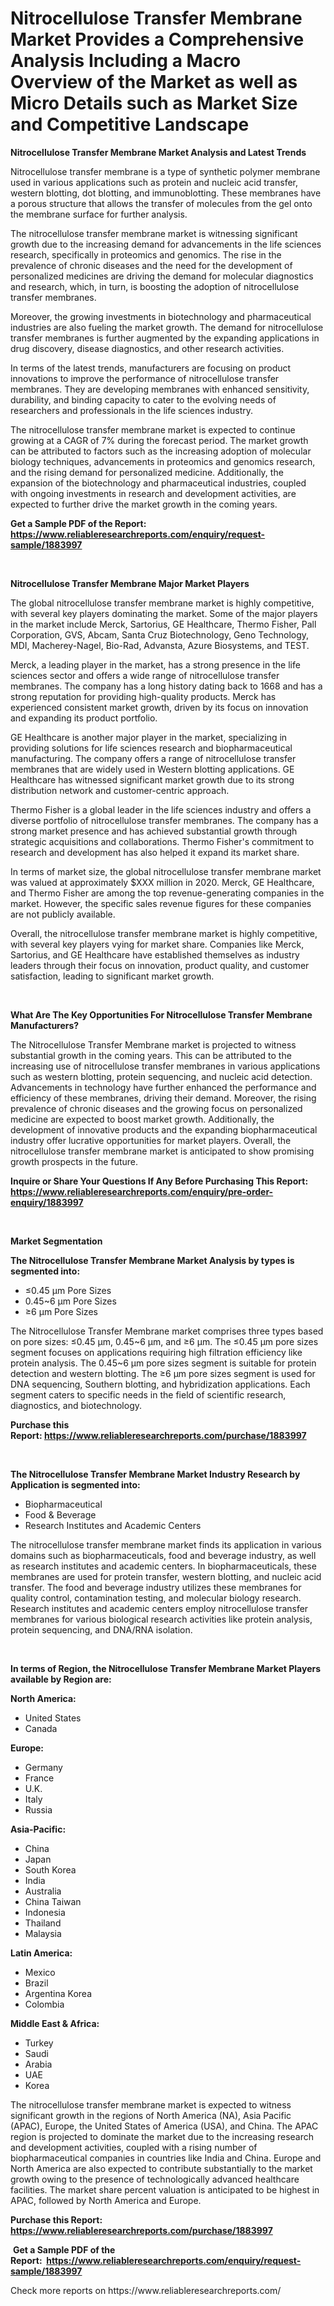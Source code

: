 <p><h1>Nitrocellulose Transfer Membrane Market Provides a Comprehensive Analysis Including a Macro Overview of the Market as well as Micro Details such as Market Size and Competitive Landscape</h1></p><p><strong>Nitrocellulose Transfer Membrane Market Analysis and Latest Trends</strong></p>
<p><p>Nitrocellulose transfer membrane is a type of synthetic polymer membrane used in various applications such as protein and nucleic acid transfer, western blotting, dot blotting, and immunoblotting. These membranes have a porous structure that allows the transfer of molecules from the gel onto the membrane surface for further analysis.</p><p>The nitrocellulose transfer membrane market is witnessing significant growth due to the increasing demand for advancements in the life sciences research, specifically in proteomics and genomics. The rise in the prevalence of chronic diseases and the need for the development of personalized medicines are driving the demand for molecular diagnostics and research, which, in turn, is boosting the adoption of nitrocellulose transfer membranes.</p><p>Moreover, the growing investments in biotechnology and pharmaceutical industries are also fueling the market growth. The demand for nitrocellulose transfer membranes is further augmented by the expanding applications in drug discovery, disease diagnostics, and other research activities.</p><p>In terms of the latest trends, manufacturers are focusing on product innovations to improve the performance of nitrocellulose transfer membranes. They are developing membranes with enhanced sensitivity, durability, and binding capacity to cater to the evolving needs of researchers and professionals in the life sciences industry.</p><p>The nitrocellulose transfer membrane market is expected to continue growing at a CAGR of 7% during the forecast period. The market growth can be attributed to factors such as the increasing adoption of molecular biology techniques, advancements in proteomics and genomics research, and the rising demand for personalized medicine. Additionally, the expansion of the biotechnology and pharmaceutical industries, coupled with ongoing investments in research and development activities, are expected to further drive the market growth in the coming years.</p></p>
<p><strong>Get a Sample PDF of the Report:&nbsp; <a href="https://www.reliableresearchreports.com/enquiry/request-sample/1883997">https://www.reliableresearchreports.com/enquiry/request-sample/1883997</a></strong></p>
<p>&nbsp;</p>
<p><strong>Nitrocellulose Transfer Membrane Major Market Players</strong></p>
<p><p>The global nitrocellulose transfer membrane market is highly competitive, with several key players dominating the market. Some of the major players in the market include Merck, Sartorius, GE Healthcare, Thermo Fisher, Pall Corporation, GVS, Abcam, Santa Cruz Biotechnology, Geno Technology, MDI, Macherey-Nagel, Bio-Rad, Advansta, Azure Biosystems, and TEST.</p><p>Merck, a leading player in the market, has a strong presence in the life sciences sector and offers a wide range of nitrocellulose transfer membranes. The company has a long history dating back to 1668 and has a strong reputation for providing high-quality products. Merck has experienced consistent market growth, driven by its focus on innovation and expanding its product portfolio.</p><p>GE Healthcare is another major player in the market, specializing in providing solutions for life sciences research and biopharmaceutical manufacturing. The company offers a range of nitrocellulose transfer membranes that are widely used in Western blotting applications. GE Healthcare has witnessed significant market growth due to its strong distribution network and customer-centric approach.</p><p>Thermo Fisher is a global leader in the life sciences industry and offers a diverse portfolio of nitrocellulose transfer membranes. The company has a strong market presence and has achieved substantial growth through strategic acquisitions and collaborations. Thermo Fisher's commitment to research and development has also helped it expand its market share.</p><p>In terms of market size, the global nitrocellulose transfer membrane market was valued at approximately $XXX million in 2020. Merck, GE Healthcare, and Thermo Fisher are among the top revenue-generating companies in the market. However, the specific sales revenue figures for these companies are not publicly available.</p><p>Overall, the nitrocellulose transfer membrane market is highly competitive, with several key players vying for market share. Companies like Merck, Sartorius, and GE Healthcare have established themselves as industry leaders through their focus on innovation, product quality, and customer satisfaction, leading to significant market growth.</p></p>
<p>&nbsp;</p>
<p><strong>What Are The Key Opportunities For Nitrocellulose Transfer Membrane Manufacturers?</strong></p>
<p><p>The Nitrocellulose Transfer Membrane market is projected to witness substantial growth in the coming years. This can be attributed to the increasing use of nitrocellulose transfer membranes in various applications such as western blotting, protein sequencing, and nucleic acid detection. Advancements in technology have further enhanced the performance and efficiency of these membranes, driving their demand. Moreover, the rising prevalence of chronic diseases and the growing focus on personalized medicine are expected to boost market growth. Additionally, the development of innovative products and the expanding biopharmaceutical industry offer lucrative opportunities for market players. Overall, the nitrocellulose transfer membrane market is anticipated to show promising growth prospects in the future.</p></p>
<p><strong>Inquire or Share Your Questions If Any Before Purchasing This Report: <a href="https://www.reliableresearchreports.com/enquiry/pre-order-enquiry/1883997">https://www.reliableresearchreports.com/enquiry/pre-order-enquiry/1883997</a></strong></p>
<p>&nbsp;</p>
<p><strong>Market Segmentation</strong></p>
<p><strong>The Nitrocellulose Transfer Membrane Market Analysis by types is segmented into:</strong></p>
<p><ul><li>≤0.45 µm Pore Sizes</li><li>0.45~6 µm Pore Sizes</li><li>≥6 µm Pore Sizes</li></ul></p>
<p><p>The Nitrocellulose Transfer Membrane market comprises three types based on pore sizes: ≤0.45 µm, 0.45~6 µm, and ≥6 µm. The ≤0.45 µm pore sizes segment focuses on applications requiring high filtration efficiency like protein analysis. The 0.45~6 µm pore sizes segment is suitable for protein detection and western blotting. The ≥6 µm pore sizes segment is used for DNA sequencing, Southern blotting, and hybridization applications. Each segment caters to specific needs in the field of scientific research, diagnostics, and biotechnology.</p></p>
<p><strong>Purchase this Report:&nbsp;<a href="https://www.reliableresearchreports.com/purchase/1883997">https://www.reliableresearchreports.com/purchase/1883997</a></strong></p>
<p>&nbsp;</p>
<p><strong>The Nitrocellulose Transfer Membrane Market Industry Research by Application is segmented into:</strong></p>
<p><ul><li>Biopharmaceutical</li><li>Food & Beverage</li><li>Research Institutes and Academic Centers</li></ul></p>
<p><p>The nitrocellulose transfer membrane market finds its application in various domains such as biopharmaceuticals, food and beverage industry, as well as research institutes and academic centers. In biopharmaceuticals, these membranes are used for protein transfer, western blotting, and nucleic acid transfer. The food and beverage industry utilizes these membranes for quality control, contamination testing, and molecular biology research. Research institutes and academic centers employ nitrocellulose transfer membranes for various biological research activities like protein analysis, protein sequencing, and DNA/RNA isolation.</p></p>
<p>&nbsp;</p>
<p><strong>In terms of Region, the Nitrocellulose Transfer Membrane Market Players available by Region are:</strong></p>
<p>
    <p> <strong> North America: </strong>
        <ul>
            <li>United States</li>
            <li>Canada</li>
        </ul>
        </p> 
    <p> <strong> Europe: </strong>
        <ul>
            <li>Germany</li>
            <li>France</li>
            <li>U.K.</li>
            <li>Italy</li>
            <li>Russia</li>
        </ul>
        </p> 
    <p> <strong> Asia-Pacific: </strong>
        <ul>
            <li>China</li>
            <li>Japan</li>
            <li>South Korea</li>
            <li>India</li>
            <li>Australia</li>
            <li>China Taiwan</li>
            <li>Indonesia</li>
            <li>Thailand</li>
            <li>Malaysia</li>
        </ul>
        </p> 
    <p> <strong> Latin America: </strong>
        <ul>
            <li>Mexico</li>
            <li>Brazil</li>
            <li>Argentina Korea</li>
            <li>Colombia</li>
        </ul>
        </p> 
    <p> <strong> Middle East & Africa: </strong>
        <ul>
            <li>Turkey</li>
            <li>Saudi</li>
            <li>Arabia</li>
            <li>UAE</li>
            <li>Korea</li>
        </ul>
    </p>
    </p>
<p><p>The nitrocellulose transfer membrane market is expected to witness significant growth in the regions of North America (NA), Asia Pacific (APAC), Europe, the United States of America (USA), and China. The APAC region is projected to dominate the market due to the increasing research and development activities, coupled with a rising number of biopharmaceutical companies in countries like India and China. Europe and North America are also expected to contribute substantially to the market growth owing to the presence of technologically advanced healthcare facilities. The market share percent valuation is anticipated to be highest in APAC, followed by North America and Europe.</p></p>
<p><strong>Purchase this Report: <a href="https://www.reliableresearchreports.com/purchase/1883997">https://www.reliableresearchreports.com/purchase/1883997</a></strong></p>
<p>&nbsp;<strong>Get a Sample PDF of the Report:&nbsp;&nbsp;<a href="https://www.reliableresearchreports.com/enquiry/request-sample/1883997">https://www.reliableresearchreports.com/enquiry/request-sample/1883997</a></strong></p>
<p><strong></strong></p>
<p>Check more reports on https://www.reliableresearchreports.com/</p>